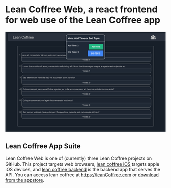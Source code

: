 # Lean Coffree Web, a react frontend for web use of the Lean Coffree app
<img src='/src/assets/screenShot.png' title='web photo' alt='screenshot of application' />

## Lean Coffree App Suite
Lean Coffree Web is one of (currently) three Lean Coffree projects on GitHub. This project targets web browsers, [lean coffree iOS](https://github.com/arl505/leanCoffree-ios) targets apple iOS devices, and [lean coffree backend](https://github.com/arl505/leanCoffree-backend) is the backend app that serves the API. You can access lean coffree at https://leanCoffree.com or [download from the appstore](https://apps.apple.com/us/app/lean-coffee/id1548300032).
